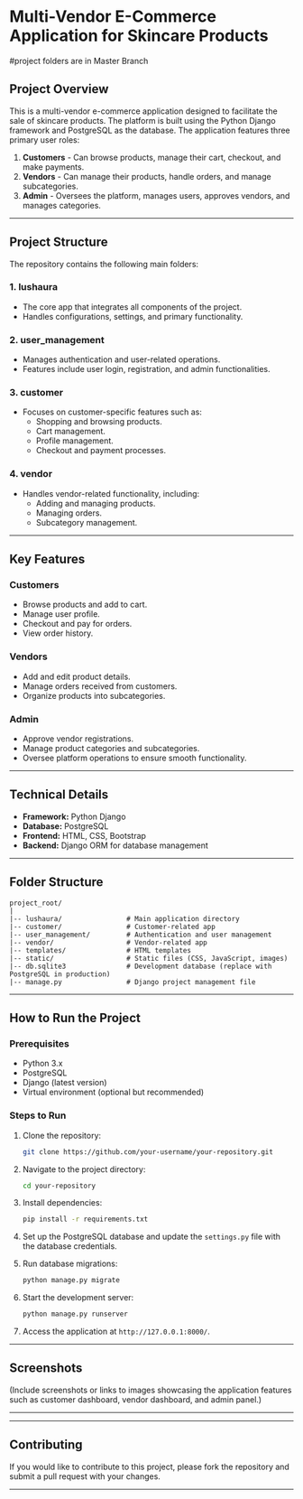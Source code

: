 # Multi-Vendor E-Commerce Application for Skincare Products
#project folders are in Master Branch

## Project Overview
This is a multi-vendor e-commerce application designed to facilitate the sale of skincare products. The platform is built using the Python Django framework and PostgreSQL as the database. The application features three primary user roles:

1. **Customers** - Can browse products, manage their cart, checkout, and make payments.
2. **Vendors** - Can manage their products, handle orders, and manage subcategories.
3. **Admin** - Oversees the platform, manages users, approves vendors, and manages categories.

---

## Project Structure
The repository contains the following main folders:

### 1. **lushaura**
   - The core app that integrates all components of the project.
   - Handles configurations, settings, and primary functionality.

### 2. **user_management**
   - Manages authentication and user-related operations.
   - Features include user login, registration, and admin functionalities.

### 3. **customer**
   - Focuses on customer-specific features such as:
     - Shopping and browsing products.
     - Cart management.
     - Profile management.
     - Checkout and payment processes.

### 4. **vendor**
   - Handles vendor-related functionality, including:
     - Adding and managing products.
     - Managing orders.
     - Subcategory management.

---

## Key Features

### Customers
- Browse products and add to cart.
- Manage user profile.
- Checkout and pay for orders.
- View order history.

### Vendors
- Add and edit product details.
- Manage orders received from customers.
- Organize products into subcategories.

### Admin
- Approve vendor registrations.
- Manage product categories and subcategories.
- Oversee platform operations to ensure smooth functionality.

---

## Technical Details
- **Framework:** Python Django
- **Database:** PostgreSQL
- **Frontend:** HTML, CSS, Bootstrap
- **Backend:** Django ORM for database management

---

## Folder Structure

```
project_root/
|
|-- lushaura/                # Main application directory
|-- customer/                # Customer-related app
|-- user_management/         # Authentication and user management
|-- vendor/                  # Vendor-related app
|-- templates/               # HTML templates
|-- static/                  # Static files (CSS, JavaScript, images)
|-- db.sqlite3               # Development database (replace with PostgreSQL in production)
|-- manage.py                # Django project management file
```

---

## How to Run the Project

### Prerequisites
- Python 3.x
- PostgreSQL
- Django (latest version)
- Virtual environment (optional but recommended)

### Steps to Run
1. Clone the repository:
   ```bash
   git clone https://github.com/your-username/your-repository.git
   ```

2. Navigate to the project directory:
   ```bash
   cd your-repository
   ```

3. Install dependencies:
   ```bash
   pip install -r requirements.txt
   ```

4. Set up the PostgreSQL database and update the `settings.py` file with the database credentials.

5. Run database migrations:
   ```bash
   python manage.py migrate
   ```

6. Start the development server:
   ```bash
   python manage.py runserver
   ```

7. Access the application at `http://127.0.0.1:8000/`.

---

## Screenshots
(Include screenshots or links to images showcasing the application features such as customer dashboard, vendor dashboard, and admin panel.)

---



---

## Contributing
If you would like to contribute to this project, please fork the repository and submit a pull request with your changes.

---



